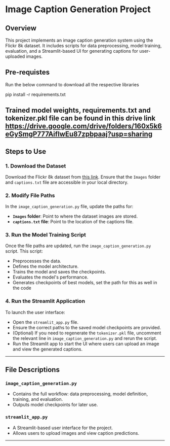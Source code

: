 # Image Caption Generation Project

## Overview
This project implements an image caption generation system using the Flickr 8k dataset. It includes scripts for data preprocessing, model training, evaluation, and a Streamlit-based UI for generating captions for user-uploaded images.

## Pre-requistes

Run the below command to download all the respective libraries

pip install -r requirements.txt

Trained model weights, requirements.txt and tokenizer.pkl file can be found in this drive link 
https://drive.google.com/drive/folders/160x5k6eGySmgP777AifIwEu87zpbpaaj?usp=sharing
---

## Steps to Use

### 1. **Download the Dataset**
Download the Flickr 8k dataset from [this link](https://www.kaggle.com/datasets/adityajn105/flickr8k). Ensure that the `Images` folder and `captions.txt` file are accessible in your local directory.

### 2. **Modify File Paths**
In the `image_caption_generation.py` file, update the paths for:
- **`Images` folder**: Point to where the dataset images are stored.
- **`captions.txt` file**: Point to the location of the captions file.

### 3. **Run the Model Training Script**
Once the file paths are updated, run the `image_caption_generation.py` script. This script:
- Preprocesses the data.
- Defines the model architecture.
- Trains the model and saves the checkpoints.
- Evaluates the model's performance.
- Generates checkpoints of best models, set the path for this as well in the code 

### 4. **Run the Streamlit Application**
To launch the user interface:
- Open the `streamlit_app.py` file.
- Ensure the correct paths to the saved model checkpoints are provided.
- (Optional) If you need to regenerate the `tokenizer.pkl` file, uncomment the relevant line in `image_caption_generation.py` and rerun the script.
- Run the Streamlit app to start the UI where users can upload an image and view the generated captions.

---

## File Descriptions

### `image_caption_generation.py`
- Contains the full workflow: data preprocessing, model definition, training, and evaluation.
- Outputs model checkpoints for later use.

### `streamlit_app.py`
- A Streamlit-based user interface for the project.
- Allows users to upload images and view caption predictions.

---

